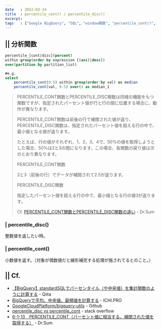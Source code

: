 ```yaml
---
date   : 2022-03-14
title  : percentile_cont() / percentile_disc()
excerpt: 
tags   : ["Google BigQuery", "SQL", "window関数", "percentile_cont()", "percentile_disc()"]
---
```


## || 分析関数
```sql
percentile_[cont|disc](percent) 
within group(order by expression [(asc)|desc])
over(partition by partition_list)
```

```sql
#e.g.
select 
    percentile_cont(0.5) within group(order by val) as median
    percentile_cont(val, 0.5) over() as median_1
```

> PERCENTILE_CONT関数とPERCENTILE_DISC関数は同様の機能をもつ関数ですが、指定されたパーセント値が行と行の間に位置する場合に、動作が異なります。
> 
> PERCENTILE_CONT関数は前後の行で補間された値が返り、PERCENTILE_DISC関数は、指定されたパーセント値を超える行の中で、最小値となる値が返ります。
> 
> たとえば、行の値がそれぞれ、1、2、3、4で、50%の値を取得しようとした場合、50%は2と3の間になります。この場合、各関数の戻り値は次のとおり異なります。
> 
> PERCENTILE_CONT関数
> 
> 2と3（前後の行）でデータが補間されて2.5が返ります。
> 
> PERCENTILE_DISC関数
> 
> 指定したパーセント値を超える行の中で、最小値となる行の値3が返ります。
> 
> Cf. [PERCENTILE_CONT関数とPERCENTILE_DISC関数の違い](https://cs.wingarc.com/manual/drsum/5.5/ja/UUID-aba632ca-4a60-7689-1cef-7a5e8ae4a0f0.html#UUID-aba632ca-4a60-7689-1cef-7a5e8ae4a0f0_d40785e108022) - Dr.Sum

### | percentile_disc()
整数値を返したい時。

### | percentile_cont()
小数値を返す。（対象が偶数値だと線形補完する処理が施されてるとのこと。）


## || Cf.
+ [【BigQuery】standardSQLでパーセンタイル（や中央値）を集計関数のように計算する](https://qiita.com/dr666m1/items/74a921cf6493169e466c) - Qiita
+ [BigQueryで平均、中央値、最頻値を計算する](https://ichi.pro/bigquery-de-heikin-chuochi-sai-shiki-ne-o-keisansuru-243232206520793) - ICHI.PRO
+ [GoogleCloudPlatform/bigquery-utils](https://github.com/GoogleCloudPlatform/bigquery-utils/tree/master/udfs/community) - Github
+ [percentile_disc vs percentile_cont](https://stackoverflow.com/questions/23585667/percentile-disc-vs-percentile-cont) - stack overflow
+ [6-1-13　PERCENTILE_CONT（パーセント値に相当する、補間された値を取得する）](https://cs.wingarc.com/manual/drsum/5.5/ja/UUID-aba632ca-4a60-7689-1cef-7a5e8ae4a0f0.html) - Dr.Sum
